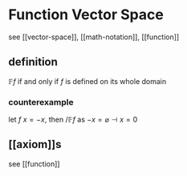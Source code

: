 # Function Vector Space

see [[vector-space]], [[math-notation]], [[function]]

## definition

$\mathbb F f$ if and only if $f$ is defined on its whole domain

### counterexample

let $f\ x = -x$, then $/\mathbb F f$ as $-x = \varnothing \dashv x = 0$

## [[axiom]]s

see [[function]]
